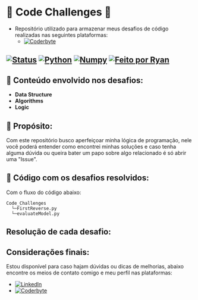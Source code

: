 # :dart: Code Challenges :muscle:
- Repositório utilizado para armazenar meus desafios de código realizadas nas seguintes plataformas:
  - [![Coderbyte](https://img.shields.io/badge/-Coderbyte-blue)](https://coderbyte.com/developers)

[![Status](https://img.shields.io/badge/Status-Em%20Desenvolvimento-yellow)]()
[![Python](https://img.shields.io/badge/Python-3.13-blue?logo=python)]()
[![Numpy](https://img.shields.io/badge/Challenge-lightgrey?logo=numpy)]()
[![Feito por Ryan](https://img.shields.io/badge/Feito%20por-Ryan%20Brittes-blue?logo=github)]()
---

## :beginner: Conteúdo envolvido nos desafios:
- **Data Structure**
- **Algorithms**
- **Logic**

## :pencil: Propósito:
Com este repositório busco aperfeiçoar minha lógica de programação, nele você poderá entender como encontrei minhas soluções e caso tenha alguma dúvida ou queira bater um papo sobre algo relacionado é só abrir uma "Issue".

## :rocket: Código com os desafios resolvidos:
Com o fluxo do código abaixo:
```
Code_Challenges
  └─FirstReverse.py
  └─evaluateModel.py
```

## Resolução de cada desafio:


## Considerações finais:
Estou disponível para caso hajam dúvidas ou dicas de melhorias, abaixo encontre os meios de contato comigo e meu perfil nas plataformas:
- [![LinkedIn](https://img.shields.io/badge/-LinkedIn-blue?style=flat&logo=linkedin&logoColor=white)](https://www.linkedin.com/in/ryanbrittes/)
- [![Coderbyte](https://img.shields.io/badge/-Coderbyte-green)](https://coderbyte.com/profile/ryanbrittes)
